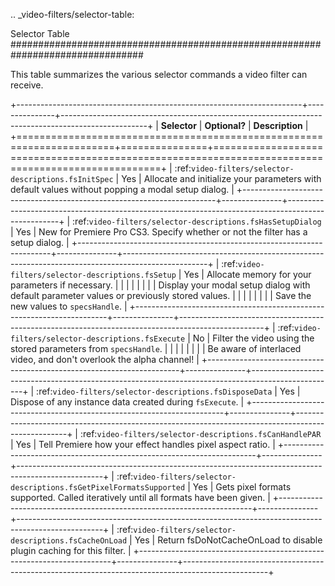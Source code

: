 .. _video-filters/selector-table:

Selector Table
################################################################################

This table summarizes the various selector commands a video filter can receive.

+-----------------------------------------------------------------------+---------------+---------------------------------------------------------------------------------------------------+
|                             **Selector**                              | **Optional?** |                                          **Description**                                          |
+=======================================================================+===============+===================================================================================================+
| :ref:`video-filters/selector-descriptions.fsInitSpec`                 | Yes           | Allocate and initialize your parameters with default values without popping a modal setup dialog. |
+-----------------------------------------------------------------------+---------------+---------------------------------------------------------------------------------------------------+
| :ref:`video-filters/selector-descriptions.fsHasSetupDialog`           | Yes           | New for Premiere Pro CS3. Specify whether or not the filter has a setup dialog.                   |
+-----------------------------------------------------------------------+---------------+---------------------------------------------------------------------------------------------------+
| :ref:`video-filters/selector-descriptions.fsSetup`                    | Yes           | Allocate memory for your parameters if necessary.                                                 |
|                                                                       |               |                                                                                                   |
|                                                                       |               | Display your modal setup dialog with default parameter values or previously stored values.        |
|                                                                       |               |                                                                                                   |
|                                                                       |               | Save the new values to ``specsHandle``.                                                           |
+-----------------------------------------------------------------------+---------------+---------------------------------------------------------------------------------------------------+
| :ref:`video-filters/selector-descriptions.fsExecute`                  | No            | Filter the video using the stored parameters from ``specsHandle``.                                |
|                                                                       |               |                                                                                                   |
|                                                                       |               | Be aware of interlaced video, and don't overlook the alpha channel!                               |
+-----------------------------------------------------------------------+---------------+---------------------------------------------------------------------------------------------------+
| :ref:`video-filters/selector-descriptions.fsDisposeData`              | Yes           | Dispose of any instance data created during ``fsExecute``.                                        |
+-----------------------------------------------------------------------+---------------+---------------------------------------------------------------------------------------------------+
| :ref:`video-filters/selector-descriptions.fsCanHandlePAR`             | Yes           | Tell Premiere how your effect handles pixel aspect ratio.                                         |
+-----------------------------------------------------------------------+---------------+---------------------------------------------------------------------------------------------------+
| :ref:`video-filters/selector-descriptions.fsGetPixelFormatsSupported` | Yes           | Gets pixel formats supported. Called iteratively until all formats have been given.               |
+-----------------------------------------------------------------------+---------------+---------------------------------------------------------------------------------------------------+
| :ref:`video-filters/selector-descriptions.fsCacheOnLoad`              | Yes           | Return fsDoNotCacheOnLoad to disable plugin caching for this filter.                              |
+-----------------------------------------------------------------------+---------------+---------------------------------------------------------------------------------------------------+
